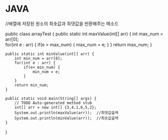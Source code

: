 # JAVA

//배열에 저장된 원소의 최솟값과 최댓값을 반환해주는 메소드


public class arrayTest {
	public static int maxValue(int[] arr) {
		int max_num = arr[0];  
		for(int e : arr) {
			if(e > max_num) {
			max_num = e;
			}
		}
		return max_num;
	}
	
	public static int minValue(int[] arr) {
		int min_num = arr[0];
		for(int e : arr) {
			if(e< min_num) {
				min_num = e;
			}
		}
		return min_num;
	}
	
	public static void main(String[] args) {
		// TODO Auto-generated method stub
		int[] arr = new int[] {3,4,1,6,5,2};
		System.out.println(maxValue(arr));  //최댓값출력
		System.out.println(minValue(arr));  //최솟값출력
	}
}

